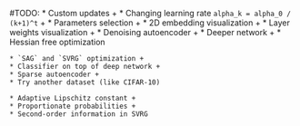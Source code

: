 #TODO:
    * Custom updates +
    * Changing learning rate `alpha_k = alpha_0 / (k+1)^t` +
    * Parameters selection +
    * 2D embedding visualization +
    * Layer weights visualization +
    * Denoising autoencoder +
    * Deeper network +
    * Hessian free optimization
    
    * `SAG` and `SVRG` optimization +
    * Classifier on top of deep network +
    * Sparse autoencoder +
    * Try another dataset (like CIFAR-10)

    * Adaptive Lipschitz constant +
    * Proportionate probabilities +
    * Second-order information in SVRG
